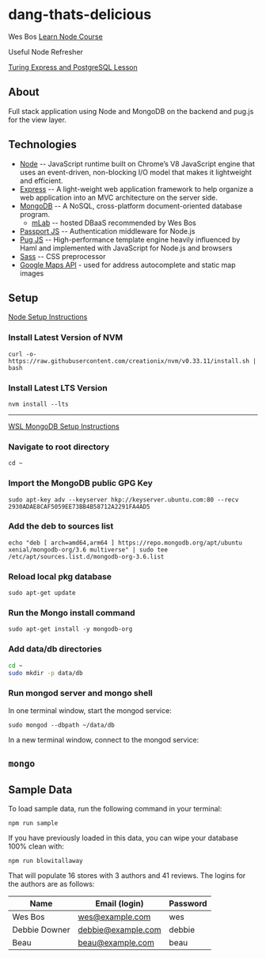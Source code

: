 # dang-thats-delicious

Wes Bos [Learn Node Course](https://learnnode.com)

Useful Node Refresher

[Turing Express and PostgreSQL Lesson](http://frontend.turing.io/lessons/module-4/knex-postgres)

## About

Full stack application using Node and MongoDB on the backend and pug.js for the view layer.

## Technologies

* [Node](https://nodejs.org/en/) -- JavaScript runtime built on Chrome’s V8 JavaScript engine that uses an event-driven, non-blocking I/O model that makes it lightweight and efficient.
* [Express](https://expressjs.com/) -- A light-weight web application framework to help organize a web application into an MVC architecture on the server side.
* [MongoDB](https://www.mongodb.com/) -- A NoSQL, cross-platform document-oriented database program.
  * [mLab](https://mlab.com/) -- hosted DBaaS recommended by Wes Bos
* [Passport JS](http://www.passportjs.org/) -- Authentication middleware for Node.js
* [Pug JS](https://pugjs.org/api/getting-started.html) --  High-performance template engine heavily influenced by Haml and implemented with JavaScript for Node.js and browsers
* [Sass](https://sass-lang.com/) -- CSS preprocessor
* [Google Maps API](https://developers.google.com/maps/documentation/) - used for address autocomplete and static map images


## Setup

[Node Setup Instructions](https://github.com/creationix/nvm)

### Install Latest Version of NVM

`curl -o- https://raw.githubusercontent.com/creationix/nvm/v0.33.11/install.sh | bash`

### Install Latest LTS Version

`nvm install --lts`

----------------------

[WSL MongoDB Setup Instructions](https://gist.github.com/Mikeysax/cc86c30903727c556bcce960f7e4d59b)

### Navigate to root directory

`cd ~`

### Import the MongoDB public GPG Key

`sudo apt-key adv --keyserver hkp://keyserver.ubuntu.com:80 --recv 2930ADAE8CAF5059EE73BB4B58712A2291FA4AD5`

### Add the deb to sources list

`echo "deb [ arch=amd64,arm64 ] https://repo.mongodb.org/apt/ubuntu xenial/mongodb-org/3.6 multiverse" | sudo tee /etc/apt/sources.list.d/mongodb-org-3.6.list`

### Reload local pkg database

`sudo apt-get update`

### Run the Mongo install command

`sudo apt-get install -y mongodb-org`

### Add data/db directories

``` bash
cd ~
sudo mkdir -p data/db
```

### Run mongod server and mongo shell

In one terminal window, start the mongod service:

`sudo mongod --dbpath ~/data/db`

In a new terminal window, connect to the mongod service:

`mongo`
---------------

## Sample Data

To load sample data, run the following command in your terminal:

`npm run sample`

If you have previously loaded in this data, you can wipe your database 100% clean with:

`npm run blowitallaway`

That will populate 16 stores with 3 authors and 41 reviews. The logins for the authors are as follows:

|Name|Email (login)|Password|
|---|---|---|
|Wes Bos|wes@example.com|wes|
|Debbie Downer|debbie@example.com|debbie|
|Beau|beau@example.com|beau|


